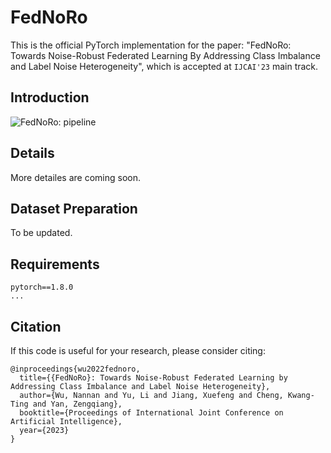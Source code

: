 # FedNoRo
This is the official PyTorch implementation for the paper: "FedNoRo: Towards Noise-Robust Federated Learning By Addressing Class Imbalance and Label Noise Heterogeneity", which is accepted at `IJCAI'23` main track.


## Introduction
![FedNoRo: pipeline](https://github.com/wnn2000/FedNoRo/blob/master/figures/Framework.png)

## Details

More detailes are coming soon.

## Dataset Preparation
To be updated.

## Requirements
```
pytorch==1.8.0
...
```

## Citation

If this code is useful for your research, please consider citing:

```shell
@inproceedings{wu2022fednoro,
  title={{FedNoRo}: Towards Noise-Robust Federated Learning by Addressing Class Imbalance and Label Noise Heterogeneity},
  author={Wu, Nannan and Yu, Li and Jiang, Xuefeng and Cheng, Kwang-Ting and Yan, Zengqiang},
  booktitle={Proceedings of International Joint Conference on Artificial Intelligence},
  year={2023}
}
  ```
